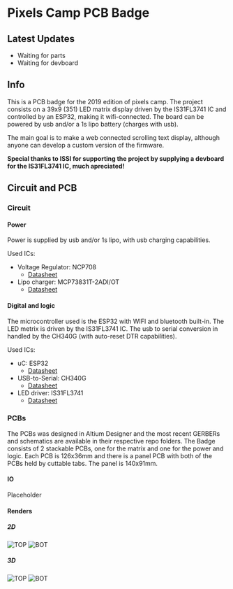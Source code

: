 # Pixels Camp PCB Badge

## Latest Updates
* Waiting for parts
* Waiting for devboard

## Info
This is a PCB badge for the 2019 edition of pixels camp. The project consists on a 39x9 (351) LED matrix display driven by the IS31FL3741 IC and controlled by an ESP32, making it wifi-connected. The board can be powered by usb and/or a 1s lipo battery (charges with usb).

The main goal is to make a web connected scrolling text display, although anyone can develop a custom version of the firmware.

**Special thanks to ISSI for supporting the project by supplying a devboard for the IS31FL3741 IC, much apreciated!**

## Circuit and PCB

### Circuit

#### Power
Power is supplied by usb and/or 1s lipo, with usb charging capabilities.

Used ICs:
* Voltage Regulator: NCP708
    * [Datasheet](https://www.onsemi.com/pub/Collateral/NCP708-D.PDF)
* Lipo charger: MCP73831T-2ADI/OT
    * [Datasheet](https://www.sparkfun.com/datasheets/Prototyping/Batteries/MCP73831T.pdf)

#### Digital and logic
The microcontroller used is the ESP32 with WIFI and bluetooth built-in. The LED metrix is driven by the IS31FL3741 IC. The usb to serial conversion in handled by the CH340G (with auto-reset DTR capabilities).

Used ICs:
* uC: ESP32
    * [Datasheet](https://www.espressif.com/sites/default/files/documentation/esp32_datasheet_en.pdf)
* USB-to-Serial: CH340G
    * [Datasheet](https://cdn.sparkfun.com/datasheets/Dev/Arduino/Other/CH340DS1.PDF)
* LED driver: IS31FL3741
    * [Datasheet](http://ams.issi.com/WW/pdf/IS31FL3741.pdf)

### PCBs
The PCBs was designed in Altium Designer and the most recent GERBERs and schematics are available in their respective repo folders. The Badge consists of 2 stackable PCBs, one for the matrix and one for the power and logic. Each PCB is 126x36mm and there is a panel PCB with both of the PCBs held by cuttable tabs. The panel is 140x91mm.

#### IO
Placeholder


#### Renders

##### 2D 
![TOP](https://github.com/afonsus1997/0603-Led-Matrix/blob/master/PCB%20ESP32/PDF/PANEL/PCB%20Prints-1.jpg)
![BOT](https://github.com/afonsus1997/0603-Led-Matrix/blob/master/PCB%20ESP32/PDF/PANEL/PCB%20Prints-2.jpg)

##### 3D
![TOP](https://github.com/afonsus1997/0603-Led-Matrix/blob/master/PCB%20ESP32/PDF/PANEL/3D%20Prints-1.jpg)
![BOT](https://github.com/afonsus1997/0603-Led-Matrix/blob/master/PCB%20ESP32/PDF/PANEL/3D%20Prints-2.jpg)



